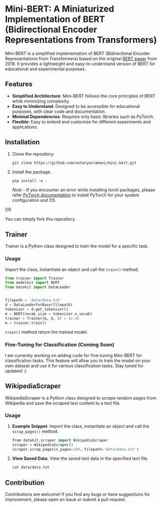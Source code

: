 # Mini-BERT: A Miniaturized Implementation of BERT (Bidirectional Encoder Representations from Transformers)

Mini-BERT is a simplified implementation of BERT (Bidirectional Encoder Representations from Transformers) based on the original [BERT paper](https://arxiv.org/pdf/1810.04805.pdf) from 2019. It provides a lightweight and easy-to-understand version of BERT for educational and experimental purposes.

## Features

- **Simplified Architecture**: Mini-BERT follows the core principles of BERT while minimizing complexity.
- **Easy to Understand**: Designed to be accessible for educational purposes, with clear code and documentation.
- **Minimal Dependencies**: Requires only basic libraries such as PyTorch.
- **Flexible**: Easy to extend and customize for different experiments and applications.

## Installation

1. Clone the repository:
   ```bash
   git clone https://github.com/notaryanramani/mini-bert.git
   ```

2. Install the package.
    ```
    pip install -e .
    ```

    *Note* - If you encounter an error while installing torch packages, please refer [PyTorch documentation](https://pytorch.org/get-started/locally/) to install PyTorch for your system configuration and OS.

OR

You can simply fork this repository. 

## Trainer 

Trainer is a Python class designed to train the model for a specific task.

### Usage
Import the class, instantiate an object and call the `train()` method.

```python
from trainer import Trainer
from modelkit import BERT
from datakit import DataLoader


filepath = 'data/data.txt'
d = DataLoaderForBase(filepath)
tokenizer = d.get_tokenizer()
m = BERT(vocab_size = tokenizer.n_vocab)
trainer = Trainer(m, d, lr = 1e-4)
m = trainer.train()
```

`train()` method return the trained model.

### Fine-Tuning for Classification (Coming Soon)

I am currently working on adding code for fine-tuning Mini-BERT for classification tasks. This feature will allow you to train the model on your own dataset and use it for various classification tasks. Stay tuned for updates! :)


## WikipediaScraper 

WikipediaScraper is a Python class designed to scrape random pages from Wikipedia and save the scraped text content to a text file.

### Usage

1. **Example Snippet**: Import the class, instantiate an object and call the `scrap_pages()` method.
    ```python
    from datakit.scraper import WikipediaScraper
    scraper = WikipediaScraper()
    scraper.scrap_pages(n_pages=100, filepath='data/data.txt')
    ```

2. **View Saved Data**: View the saved text data in the specified text file.
    ```bash
    cat data/data.txt
    ```

## Contribution

Contributions are welcome! If you find any bugs or have suggestions for improvement, please open an issue or submit a pull request.




